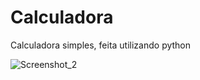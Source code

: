 # Calculadora
 
Calculadora simples, feita utilizando python

![Screenshot_2](https://user-images.githubusercontent.com/84361560/162041445-ed395ed2-4aaa-431e-bba7-b1e16c382309.png)
